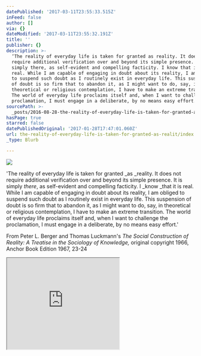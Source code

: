 ```yaml
---
datePublished: '2017-03-11T23:55:33.515Z'
inFeed: false
author: []
via: {}
dateModified: '2017-03-11T23:55:32.191Z'
title: ''
publisher: {}
description: >-
  ‘The reality of everyday life is taken for granted as reality. It does not
  require additional verification over and beyond its simple presence. It is
  simply there, as self-evident and compelling facticity. I know that it is
  real. While I am capable of engaging in doubt about its reality, I am obliged
  to suspend such doubt as I routinely exist in everyday life. This suspension
  of doubt is so firm that to abandon it, as I might want to do, say, in
  theoretical or religious contemplation, I have to make an extreme transition.
  The world of everyday life proclaims itself and, when I want to challenge the
  proclamation, I must engage in a deliberate, by no means easy effort.’
sourcePath: >-
  _posts/2016-08-28-the-reality-of-everyday-life-is-taken-for-granted-as-realit.md
hasPage: true
starred: false
datePublishedOriginal: '2017-01-28T17:47:01.060Z'
url: the-reality-of-everyday-life-is-taken-for-granted-as-realit/index.html
_type: Blurb

---
```

![](https://the-grid-user-content.s3-us-west-2.amazonaws.com/83b93c2e-7331-4837-904f-483345f1e387.jpg)

'The reality of everyday life is taken for granted _as _reality. It does not require additional verification over and beyond its simple presence. It is simply _there_, as self-evident and compelling facticity. I _know _that it is real. While I am capable of engaging in doubt about its reality, I am obliged to suspend such doubt as I routinely exist in everyday life. This suspension of doubt is so firm that to abandon it, as I might want to do, say, in theoretical or religious contemplation, I have to make an extreme transition. The world of everyday life proclaims itself and, when I want to challenge the proclamation, I must engage in a deliberate, by no means easy effort.'

From Peter L. Berger and Thomas Luckmann's _The Social Construction of Reality: A Treatise in the Sociology of Knowledge,_ original copyright 1966, Anchor Book Edition 1967, 23-24

<iframe src="https://the-grid.github.io/ed-userhtml/?g=eJxNkUFPwzAMhe_9FVGRWCutCSAhIdruMIkDl12AE0IoS5wt3ZpUcVqoEP8ddyuIWxx_es9-rrQdmNV1arZF8D6mq0rQ1yqpUAXbxVVmeqei9S7TS4ZLYnP2lTA2yMAaqk2DrGaa7yA-HKEFF3E9PsvdRraQYf569VYSbQ3L_jPr8VFnJJWzALEPbmJmIRVARpg5Uiipwa2mntVnjGNQVKZCKO8cqMiNVLD1_sAdRAHu_eVJoD7wBi8-zbY91teXAwSkJerhht-lkwzNzTsZyGPjNXDrEEJcg_EBsnmvvEy-M-1VP02yZItzIgt6_foVDZLPIs_LSsx5JUk1RaqOEvGUqvLtKZWUaRllsQ9g6nQfY4f3QsQ97ILVXFphrNPF6PtQfMhRzLTr285jJKXbv8v8ANFaj7U" height="244" style=""></iframe>